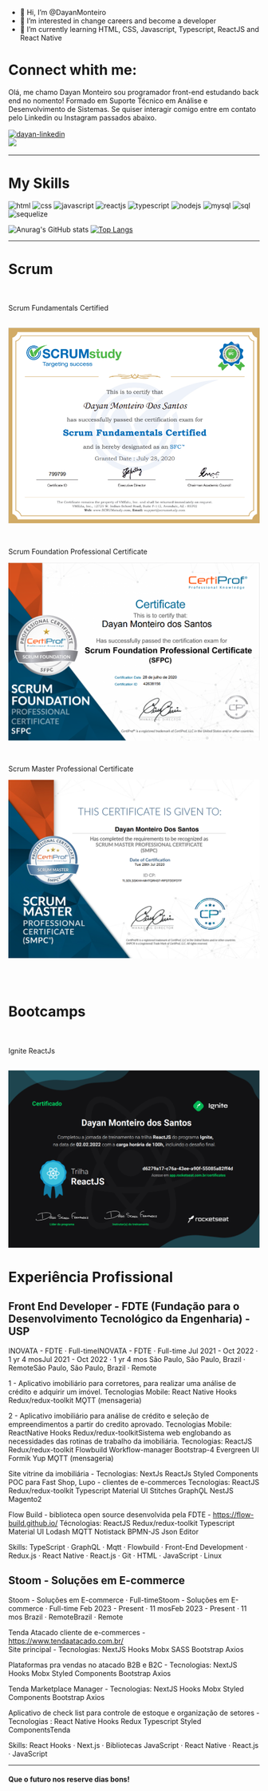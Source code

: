 - 👋 Hi, I’m @DayanMonteiro
- 👀 I’m interested in change careers and become a developer
- 🌱 I’m currently learning HTML, CSS, Javascript, Typescript, ReactJS and React Native

# Connect whith me:

Olá, me chamo Dayan Monteiro sou programador front-end estudando back end no nomento!
Formado em Suporte Técnico em Análise e Desenvolvimento de Sistemas.
Se quiser interagir comigo entre em contato pelo Linkedin ou Instagram passados abaixo.

<a href="https://www.linkedin.com/in/dayan-monteiro-dos-santos/" target="_blank">
<img align="center" alt="dayan-linkedin" height="30" widdth="40" src="https://cdn.jsdelivr.net/gh/devicons/devicon/icons/linkedin/linkedin-original.svg" style="max-width:100%;">
</a>
<br />
<a href="https://www.instagram.com/dayan_monteiro/" target="_blank">
<img src="https://img.shields.io/badge/Instagram-E4405F?style=for-the-badge&logo=instagram&logoColor=white" />
</a>
<br />


<hr />

# My Skills

<img src="https://cdn.jsdelivr.net/gh/devicons/devicon/icons/html5/html5-original.svg" alt="html" widtf="40" height="40" style="max-width:100%;"></img>
<img src="https://cdn.jsdelivr.net/gh/devicons/devicon/icons/css3/css3-original.svg" alt="css" widtf="40" height="40" style="max-width:100%;"></img>
<img src="https://cdn.jsdelivr.net/gh/devicons/devicon/icons/javascript/javascript-original.svg" alt="javascript" widtf="40" height="40" style="max-width:100%;"></img>
<img src="https://cdn.jsdelivr.net/gh/devicons/devicon/icons/react/react-original.svg" alt="reactjs" widtf="40" height="40" style="max-width:100%;"></img>
<img src="https://cdn.jsdelivr.net/gh/devicons/devicon/icons/typescript/typescript-original.svg" alt="typescript" widtf="40" height="40" style="max-width:100%;"></img>
<img src="https://cdn.jsdelivr.net/gh/devicons/devicon/icons/nodejs/nodejs-original.svg" alt="nodejs" widtf="40" height="40" style="max-width:100%;"></img>
<img src="https://cdn.icon-icons.com/icons2/2415/PNG/512/mysql_original_wordmark_logo_icon_146417.png" alt="mysql" widtf="40" height="40" style="max-width:100%;"></img>
<img src="https://cdn.icon-icons.com/icons2/627/PNG/512/sql-document-outlined-interface-symbol_icon-icons.com_57504.png" alt="sql" widtf="40" height="40" style="max-width:100%;"></img>
<img src="https://cdn.icon-icons.com/icons2/2415/PNG/512/sequelize_original_wordmark_logo_icon_146349.png" alt="sequelize" widtf="40" height="40" style="max-width:100%;"></img>

![Anurag's GitHub stats](https://github-readme-stats.vercel.app/api?username=DayanMonteiro&show_icons=true&theme=radical)
[![Top Langs](https://github-readme-stats.vercel.app/api/top-langs/?username=DayanMonteiro)](https://github.com/DayanMonteiro/github-readme-stats)


<hr />

# Scrum
<br />
<br />
Scrum Fundamentals Certified
<br />
<br />

![SFC](https://github.com/DayanMonteiro/Imagens/blob/master/img/perfil/SFC.png)

<br />

Scrum Foundation Professional Certificate
<br />

![SFPC](https://github.com/DayanMonteiro/Imagens/blob/master/img/perfil/SFPC.png)

<br />

Scrum Master Professional Certificate
<br />

![SMPC](https://github.com/DayanMonteiro/Imagens/blob/master/img/perfil/SMPC.png)

<br />
<br />

# Bootcamps

<br />
<br />
Ignite ReactJs
<br />
<br />

![ReactJs](https://github.com/DayanMonteiro/Imagens/blob/master/img/perfil/Ignite-ReactJS.png)

# Experiência Profissional 

## Front End Developer - FDTE (Fundação para o Desenvolvimento Tecnológico da Engenharia) - USP

INOVATA - FDTE · Full-timeINOVATA - FDTE · Full-time
Jul 2021 - Oct 2022 · 1 yr 4 mosJul 2021 - Oct 2022 · 1 yr 4 mos
São Paulo, São Paulo, Brazil · RemoteSão Paulo, São Paulo, Brazil · Remote

1 - Aplicativo imobiliário para corretores, para realizar uma análise de crédito e adquirir um imóvel.
Tecnologias Mobile:
React Native
Hooks
Redux/redux-toolkit
MǪTT (mensageria)

2 - Aplicativo imobiliário para análise de crédito e seleção de empreendimentos a partir do credito aprovado.
Tecnologias Mobile:
ReactNative
Hooks
Redux/redux-toolkitSistema web englobando as necessidades das rotinas de trabalho da imobiliária.
Tecnologias:
ReactJS
Redux/redux-toolkit
Flowbuild
Workflow-manager
Bootstrap-4
Evergreen UI
Formik
Yup
MǪTT (mensageria)

Site vitrine da imobiliária -
Tecnologias:
NextJs
ReactJs
Styled Components
POC para Fast Shop, Lupo - clientes de e-commerces
Tecnologias:
ReactJS
Redux/redux-toolkit
Typescript
Material UI
Stitches
GraphǪL
NestJS
Magento2

Flow Build - biblioteca open source desenvolvida pela FDTE - https://flow-build.github.io/
Técnologias:
ReactJS
Redux/redux-toolkit
Typescript
Material UI
Lodash
MQTT
Notistack
BPMN-JS
Json Editor

Skills: TypeScript · GraphQL · Mqtt · Flowbuild · Front-End Development · Redux.js · React Native · React.js · Git · HTML · JavaScript · Linux


## Stoom - Soluções em E-commerce

Stoom - Soluções em E-commerce · Full-timeStoom - Soluções em E-commerce · Full-time
Feb 2023 - Present · 11 mosFeb 2023 - Present · 11 mos
Brazil · RemoteBrazil · Remote

Tenda Atacado cliente de e-commerces - https://www.tendaatacado.com.br/  
Site principal - Tecnologias:
NextJS
Hooks
Mobx
SASS
Bootstrap
Axios

Plataformas pra vendas no atacado B2B e B2C - Tecnologias:
NextJS
Hooks
Mobx
Styled Components
Bootstrap
Axios

Tenda Marketplace Manager - Tecnologias:
NextJS
Hooks
Mobx
Styled Components
Bootstrap
Axios

Aplicativo de check list para controle de estoque e organização de setores - Tecnologias :
React Native
Hooks
Redux
Typescript
Styled ComponentsTenda 

Skills: React Hooks · Next.js · Bibliotecas JavaScript · React Native · React.js · JavaScript


<hr />

#### Que o futuro nos reserve dias bons!
